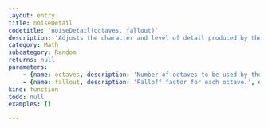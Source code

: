 ```yaml
---
layout: entry
title: noiseDetail
codetitle: 'noiseDetail(octaves, fallout)'
description: 'Adjusts the character and level of detail produced by the Perlin noise function. Similar to harmonics in physics, noise is computed over several octaves. Lower octaves contribute more to the output signal and as such define the overal intensity of the noise, whereas higher octaves create finer grained details in the noise sequence. By default, noise is computed over 4 octaves with each octave contributing exactly half than its predecessor, starting at 50% strength for the 1st octave. This falloff amount can be changed by adding an additional function parameter. Eg. a falloff factor of 0.75 means each octave will now have 75% impact (25% less) of the previous lower octave. Any value between 0.0 and 1.0 is valid, however note that values greater than 0.5 might result in greater than 1.0 values returned by noise().'
category: Math
subcategory: Random
returns: null
parameters:
    - {name: octaves, description: 'Number of octaves to be used by the noise() function.', optional: false, type: [Number]}
    - {name: fallout, description: 'Falloff factor for each octave.', optional: false, type: [Number]}
kind: function
todo: null
examples: []

---
```

